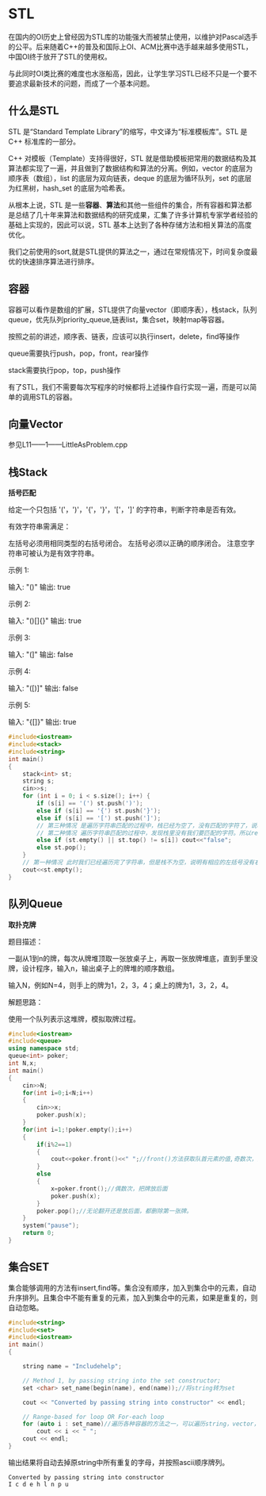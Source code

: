 # STL

在国内的OI历史上曾经因为STL库的功能强大而被禁止使用，以维护对Pascal选手的公平。后来随着C++的普及和国际上OI、ACM比赛中选手越来越多使用STL，中国OI终于放开了STL的使用权。

与此同时OI类比赛的难度也水涨船高，因此，让学生学习STL已经不只是一个要不要追求最新技术的问题，而成了一个基本问题。

## 什么是STL

STL 是“Standard Template Library”的缩写，中文译为“标准模板库”。STL 是 C++ 标准库的一部分。

C++ 对模板（Template）支持得很好，STL 就是借助模板把常用的数据结构及其算法都实现了一遍，并且做到了数据结构和算法的分离。例如，vector 的底层为顺序表（数组），list 的底层为双向链表，deque 的底层为循环队列，set 的底层为红黑树，hash_set 的底层为哈希表。

从根本上说，STL 是一些**容器**、**算法**和其他一些组件的集合，所有容器和算法都是总结了几十年来算法和数据结构的研究成果，汇集了许多计算机专家学者经验的基础上实现的，因此可以说，STL 基本上达到了各种存储方法和相关算法的高度优化。

我们之前使用的sort,就是STL提供的算法之一，通过在常规情况下，时间复杂度最优的快速排序算法进行排序。

## 容器

容器可以看作是数组的扩展，STL提供了向量vector（即顺序表），栈stack，队列queue，优先队列priority_queue,链表list，集合set，映射map等容器。

按照之前的讲述，顺序表、链表，应该可以执行insert，delete，find等操作

queue需要执行push，pop，front，rear操作

stack需要执行pop，top，push操作

有了STL，我们不需要每次写程序的时候都将上述操作自行实现一遍，而是可以简单的调用STL的容器。

## 向量Vector

参见L11——1——LittleAsProblem.cpp

## 栈Stack

**括号匹配**

给定一个只包括 '('，')'，'{'，'}'，'['，']' 的字符串，判断字符串是否有效。

有效字符串需满足：

左括号必须用相同类型的右括号闭合。
左括号必须以正确的顺序闭合。
注意空字符串可被认为是有效字符串。

示例 1:

输入: "()"
输出: true

示例 2:

输入: "()[]{}"
输出: true

示例 3:

输入: "(]"
输出: false

示例 4:

输入: "([)]"
输出: false

示例 5:

输入: "{[]}"
输出: true

```cpp
#include<iostream>
#include<stack>
#include<string>
int main()
{
    stack<int> st;
    string s;
    cin>>s;
    for (int i = 0; i < s.size(); i++) {
        if (s[i] == '(') st.push(')');
        else if (s[i] == '{') st.push('}');
        else if (s[i] == '[') st.push(']');
        // 第三种情况 是遍历字符串匹配的过程中，栈已经为空了，没有匹配的字符了，说明右括号没有找到对应的左括号 return false
        // 第二种情况 遍历字符串匹配的过程中，发现栈里没有我们要匹配的字符。所以return false
        else if (st.empty() || st.top() != s[i]) cout<<"false";
        else st.pop(); 
    }
    // 第一种情况 此时我们已经遍历完了字符串，但是栈不为空，说明有相应的左括号没有右括号来匹配，所以return false，否则就return true
    cout<<st.empty();
}
```

## 队列Queue

**取扑克牌**

题目描述：

一副从1到n的牌，每次从牌堆顶取一张放桌子上，再取一张放牌堆底，直到手里没牌，设计程序，输入n，输出桌子上的牌堆的顺序数组。

输入N，例如N=4，则手上的牌为1，2，3，4；桌上的牌为1，3，2，4。



解题思路：

使用一个队列表示这堆牌，模拟取牌过程。

```cpp
#include<iostream>
#include<queue>
using namespace std;
queue<int> poker;
int N,x;
int main()
{
    cin>>N;
    for(int i=0;i<N;i++)
    {
        cin>>x;
        poker.push(x);
    }
    for(int i=1;!poker.empty();i++)
    {
        if(i%2==1)
        {
            cout<<poker.front()<<" ";//front()方法获取队首元素的值,奇数次，把牌直接翻开
        }
        else
        {
            x=poker.front();//偶数次，把牌放后面
            poker.push(x);
        }
        poker.pop();//无论翻开还是放后面，都删除第一张牌。
    }
    system("pause");
    return 0;
}
```
## 集合SET

集合能够调用的方法有insert,find等。集合没有顺序，加入到集合中的元素，自动升序排列。且集合中不能有重复的元素，加入到集合中的元素，如果是重复的，则自动忽略。

```cpp
#include<string>
#include<set>
#include<iostream>
int main()
{

    string name = "Includehelp";

    // Method 1, by passing string into the set constructor;
    set <char> set_name(begin(name), end(name));//将string转为set

    cout << "Converted by passing string into constructor" << endl;

    // Range-based for loop OR For-each loop
    for (auto i : set_name)//遍历各种容器的方法之一，可以遍历string，vector，set
        cout << i << " ";
    cout << endl;
}
```

输出结果将自动去掉原string中所有重复的字母，并按照ascii顺序牌列。


    Converted by passing string into constructor
    I c d e h l n p u


